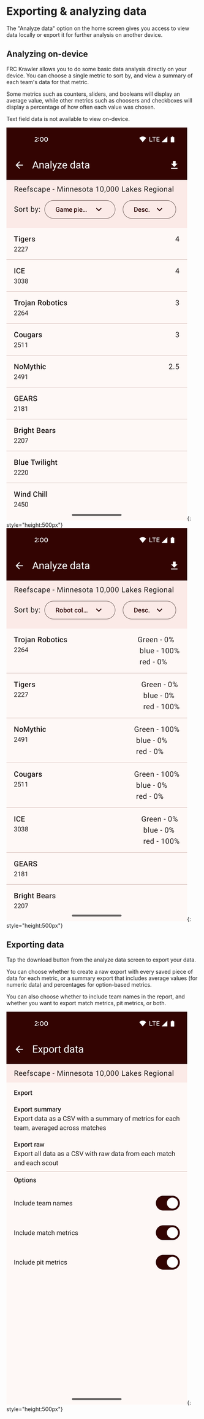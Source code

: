# Exporting & analyzing data

The "Analyze data" option on the home screen gives you access to view data locally or export it
for further analysis on another device.

## Analyzing on-device

FRC Krawler allows you to do some basic data analysis directly on your device. You can choose a 
single metric to sort by, and view a summary of each team's data for that metric. 

Some metrics such as counters, sliders, and booleans will display an average value, while other
metrics such as choosers and checkboxes will display a percentage of how often each value was chosen.

Text field data is not available to view on-device.

![](../assets/images/analyze/analyze.png){: style="height:500px"}
![](../assets/images/analyze/analyze_chooser.png){: style="height:500px"}

## Exporting data
Tap the download button from the analyze data screen to export your data.

You can choose whether to create a raw export with every saved piece of data for each metric, or a 
summary export that includes average values (for numeric data) and percentages for option-based metrics.

You can also choose whether to include team names in the report, and whether you want to export match 
metrics, pit metrics, or both.

![](../assets/images/analyze/export.png){: style="height:500px"}